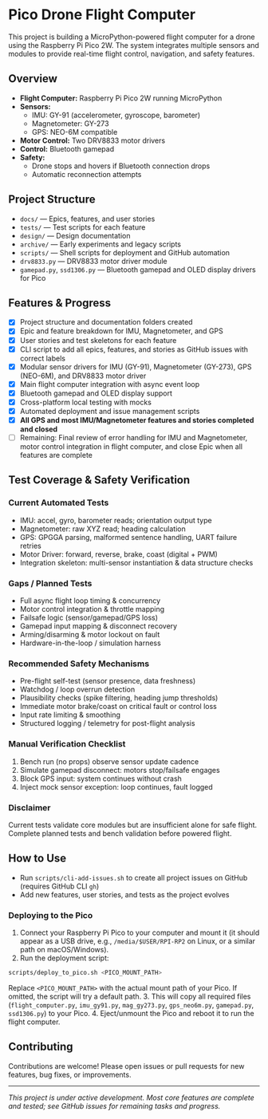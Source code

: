 # Pico Drone Flight Computer

This project is building a MicroPython-powered flight computer for a drone using the Raspberry Pi Pico 2W. The system integrates multiple sensors and modules to provide real-time flight control, navigation, and safety features.

## Overview

- **Flight Computer:** Raspberry Pi Pico 2W running MicroPython
- **Sensors:**
  - IMU: GY-91 (accelerometer, gyroscope, barometer)
  - Magnetometer: GY-273
  - GPS: NEO-6M compatible
- **Motor Control:** Two DRV8833 motor drivers
- **Control:** Bluetooth gamepad
- **Safety:**
  - Drone stops and hovers if Bluetooth connection drops
  - Automatic reconnection attempts



## Project Structure

- `docs/` — Epics, features, and user stories
- `tests/` — Test scripts for each feature
- `design/` — Design documentation
- `archive/` — Early experiments and legacy scripts
- `scripts/` — Shell scripts for deployment and GitHub automation
- `drv8833.py` — DRV8833 motor driver module
- `gamepad.py`, `ssd1306.py` — Bluetooth gamepad and OLED display drivers for Pico



## Features & Progress

- [x] Project structure and documentation folders created
- [x] Epic and feature breakdown for IMU, Magnetometer, and GPS
- [x] User stories and test skeletons for each feature
- [x] CLI script to add all epics, features, and stories as GitHub issues with correct labels
- [x] Modular sensor drivers for IMU (GY-91), Magnetometer (GY-273), GPS (NEO-6M), and DRV8833 motor driver
- [x] Main flight computer integration with async event loop
- [x] Bluetooth gamepad and OLED display support
- [x] Cross-platform local testing with mocks
- [x] Automated deployment and issue management scripts
- [x] **All GPS and most IMU/Magnetometer features and stories completed and closed**
- [ ] Remaining: Final review of error handling for IMU and Magnetometer, motor control integration in flight computer, and close Epic when all features are complete

## Test Coverage & Safety Verification

### Current Automated Tests
- IMU: accel, gyro, barometer reads; orientation output type
- Magnetometer: raw XYZ read; heading calculation
- GPS: GPGGA parsing, malformed sentence handling, UART failure retries
- Motor Driver: forward, reverse, brake, coast (digital + PWM)
- Integration skeleton: multi-sensor instantiation & data structure checks

### Gaps / Planned Tests
- Full async flight loop timing & concurrency
- Motor control integration & throttle mapping
- Failsafe logic (sensor/gamepad/GPS loss)
- Gamepad input mapping & disconnect recovery
- Arming/disarming & motor lockout on fault
- Hardware-in-the-loop / simulation harness

### Recommended Safety Mechanisms
- Pre-flight self-test (sensor presence, data freshness)
- Watchdog / loop overrun detection
- Plausibility checks (spike filtering, heading jump thresholds)
- Immediate motor brake/coast on critical fault or control loss
- Input rate limiting & smoothing
- Structured logging / telemetry for post-flight analysis

### Manual Verification Checklist
1. Bench run (no props) observe sensor update cadence
2. Simulate gamepad disconnect: motors stop/failsafe engages
3. Block GPS input: system continues without crash
4. Inject mock sensor exception: loop continues, fault logged

### Disclaimer
Current tests validate core modules but are insufficient alone for safe flight. Complete planned tests and bench validation before powered flight.



## How to Use

- Run `scripts/cli-add-issues.sh` to create all project issues on GitHub (requires GitHub CLI `gh`)
- Add new features, user stories, and tests as the project evolves

### Deploying to the Pico

1. Connect your Raspberry Pi Pico to your computer and mount it (it should appear as a USB drive, e.g., `/media/$USER/RPI-RP2` on Linux, or a similar path on macOS/Windows).
2. Run the deployment script:

```sh
scripts/deploy_to_pico.sh <PICO_MOUNT_PATH>
```
  Replace `<PICO_MOUNT_PATH>` with the actual mount path of your Pico. If omitted, the script will try a default path.
3. This will copy all required files (`flight_computer.py`, `imu_gy91.py`, `mag_gy273.py`, `gps_neo6m.py`, `gamepad.py`, `ssd1306.py`) to your Pico.
4. Eject/unmount the Pico and reboot it to run the flight computer.


## Contributing

Contributions are welcome! Please open issues or pull requests for new features, bug fixes, or improvements.


---

*This project is under active development. Most core features are complete and tested; see GitHub issues for remaining tasks and progress.*
